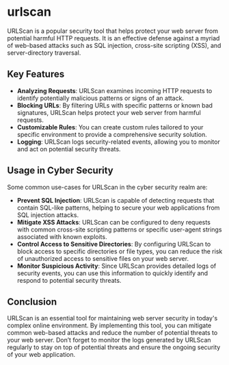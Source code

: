 # urlscan

URLScan is a popular security tool that helps protect your web server from potential harmful HTTP requests. It is an effective defense against a myriad of web-based attacks such as SQL injection, cross-site scripting (XSS), and server-directory traversal.

## Key Features

- **Analyzing Requests**: URLScan examines incoming HTTP requests to identify potentially malicious patterns or signs of an attack.
- **Blocking URLs**: By filtering URLs with specific patterns or known bad signatures, URLScan helps protect your web server from harmful requests.
- **Customizable Rules**: You can create custom rules tailored to your specific environment to provide a comprehensive security solution.
- **Logging**: URLScan logs security-related events, allowing you to monitor and act on potential security threats.

## Usage in Cyber Security

Some common use-cases for URLScan in the cyber security realm are:

- **Prevent SQL Injection**: URLScan is capable of detecting requests that contain SQL-like patterns, helping to secure your web applications from SQL injection attacks.
- **Mitigate XSS Attacks**: URLScan can be configured to deny requests with common cross-site scripting patterns or specific user-agent strings associated with known exploits.
- **Control Access to Sensitive Directories**: By configuring URLScan to block access to specific directories or file types, you can reduce the risk of unauthorized access to sensitive files on your web server.
- **Monitor Suspicious Activity**: Since URLScan provides detailed logs of security events, you can use this information to quickly identify and respond to potential security threats.

## Conclusion

URLScan is an essential tool for maintaining web server security in today's complex online environment. By implementing this tool, you can mitigate common web-based attacks and reduce the number of potential threats to your web server. Don’t forget to monitor the logs generated by URLScan regularly to stay on top of potential threats and ensure the ongoing security of your web application.
